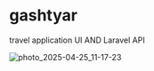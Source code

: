# gashtyar
travel application UI AND Laravel API


![photo_2025-04-25_11-17-23](https://github.com/user-attachments/assets/d3d10350-aa52-4552-aa50-85667db6c618)
